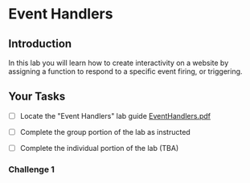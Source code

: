 # Event Handlers

## Introduction
In this lab you will learn how to create interactivity on a website by assigning a function to respond to a specific event firing, or triggering. 

## Your Tasks

- [ ] Locate the "Event Handlers" lab guide [EventHandlers.pdf](EventHandlers.pdf)

- [ ] Complete the group portion of the lab as instructed

- [ ] Complete the individual portion of the lab (TBA)

### Challenge 1















